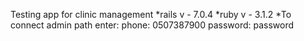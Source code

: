 Testing app for clinic management
*rails v - 7.0.4
*ruby v - 3.1.2
*To connect admin path enter:
phone: 0507387900
password: password